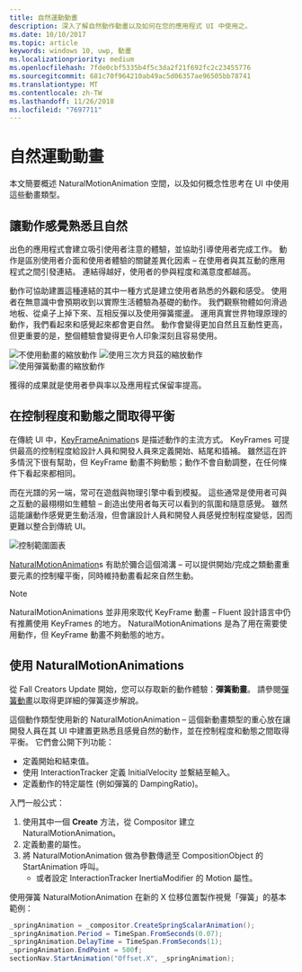```yaml
---
title: 自然運動動畫
description: 深入了解自然動作動畫以及如何在您的應用程式 UI 中使用之。
ms.date: 10/10/2017
ms.topic: article
keywords: windows 10, uwp, 動畫
ms.localizationpriority: medium
ms.openlocfilehash: 7fde0cbf5335b4f5c3da2f21f692fc2c23455776
ms.sourcegitcommit: 681c70f964210ab49ac5d06357ae96505bb78741
ms.translationtype: MT
ms.contentlocale: zh-TW
ms.lasthandoff: 11/26/2018
ms.locfileid: "7697711"
---
```

# <a name="natural-motion-animations"></a>自然運動動畫

本文簡要概述 NaturalMotionAnimation 空間，以及如何概念性思考在 UI 中使用這些動畫類型。

## <a name="making-motion-feel-familiar-and-natural"></a>讓動作感覺熟悉且自然

出色的應用程式會建立吸引使用者注意的體驗，並協助引導使用者完成工作。 動作是區別使用者介面和使用者體驗的關鍵差異化因素 – 在使用者與其互動的應用程式之間引發連結。 連結得越好，使用者的參與程度和滿意度都越高。

動作可協助建置這種連結的其中一種方式是建立使用者熟悉的外觀和感受。 使用者在無意識中會預期收到以實際生活體驗為基礎的動作。 我們觀察物體如何滑過地板、從桌子上掉下來、互相反彈以及使用彈簧擺盪。 運用真實世界物理原理的動作，我們看起來和感覺起來都會更自然。 動作會變得更加自然且互動性更高，但更重要的是，整個體驗會變得更令人印象深刻且容易使用。

![不使用動畫的縮放動作](images/animation/scale-no-animation.gif)
![使用三次方貝茲的縮放動作](images/animation/scale-cubic-bezier.gif)
![使用彈簧動畫的縮放動作](images/animation/scale-spring.gif)

獲得的成果就是使用者參與率以及應用程式保留率提高。

## <a name="balancing-control-and-dynamism"></a>在控制程度和動態之間取得平衡

在傳統 UI 中，[KeyFrameAnimation](https://docs.microsoft.com/uwp/api/windows.ui.composition.keyframeanimation)s 是描述動作的主流方式。 KeyFrames 可提供最高的控制程度給設計人員和開發人員來定義開始、結尾和插補。 雖然這在許多情況下很有幫助，但 KeyFrame 動畫不夠動態；動作不會自動調整，在任何條件下看起來都相同。

而在光譜的另一端，常可在遊戲與物理引擎中看到模擬。 這些通常是使用者可與之互動的最栩栩如生體驗 – 創造出使用者每天可以看到的氛圍和隨意感覺。 雖然這能讓動作感覺更生動活潑，但會讓設計人員和開發人員感覺控制程度變低，因而更難以整合到傳統 UI。

![控制範圍圖表](images/animation/natural-motion-diagram.png)

[NaturalMotionAnimation](https://docs.microsoft.com/uwp/api/windows.ui.composition.naturalmotionanimation)s 有助於彌合這個鴻溝 – 可以提供開始/完成之類動畫重要元素的控制權平衡，同時維持動畫看起來自然生動。

> [!NOTE]
> NaturalMotionAnimations 並非用來取代 KeyFrame 動畫 – Fluent 設計語言中仍有推薦使用 KeyFrames 的地方。 NaturalMotionAnimations 是為了用在需要使用動作，但 KeyFrame 動畫不夠動態的地方。

## <a name="using-naturalmotionanimations"></a>使用 NaturalMotionAnimations

從 Fall Creators Update 開始，您可以存取新的動作體驗：**彈簧動畫**。 請參閱[彈簧動畫](spring-animations.md)以取得更詳細的彈簧逐步解說。

這個動作類型使用新的 NaturalMotionAnimation – 這個新動畫類型的重心放在讓開發人員在其 UI 中建置更熟悉且感覺自然的動作，並在控制程度和動態之間取得平衡。 它們會公開下列功能：

- 定義開始和結束值。
- 使用 InteractionTracker 定義 InitialVelocity 並繫結至輸入。
- 定義動作的特定屬性 (例如彈簧的 DampingRatio)。

入門一般公式：

1. 使用其中一個 **Create** 方法，從 Compositor 建立 NaturalMotionAnimation。
1. 定義動畫的屬性。
1. 將 NaturalMotionAnimation 做為參數傳遞至 CompositionObject 的 StartAnimation 呼叫。
    - 或者設定 InteractionTracker InertiaModifier 的 Motion 屬性。

使用彈簧 NaturalMotionAnimation 在新的 X 位移位置製作視覺「彈簧」的基本範例：

```csharp
_springAnimation = _compositor.CreateSpringScalarAnimation();
_springAnimation.Period = TimeSpan.FromSeconds(0.07);
_springAnimation.DelayTime = TimeSpan.FromSeconds(1);
_springAnimation.EndPoint = 500f;
sectionNav.StartAnimation("Offset.X", _springAnimation);
```
